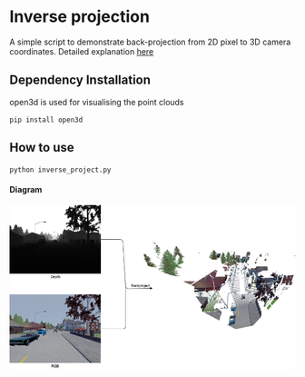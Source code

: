 # Inverse projection
A simple script to demonstrate back-projection from 2D pixel to 3D camera coordinates. 
Detailed explanation [here](https://medium.com/@daryl.tanyj/inverse-projection-transformation-c866ccedef1c)

## Dependency Installation
open3d is used for visualising the point clouds
```
pip install open3d
```
## How to use
```
python inverse_project.py
```

#### Diagram
![diagram](./data/backproject_diagram.png)
